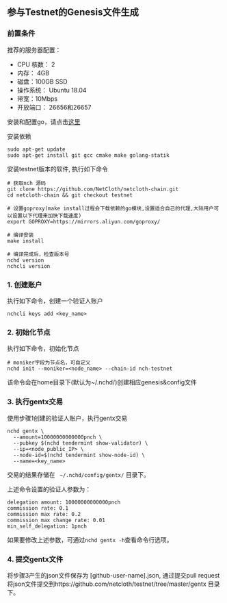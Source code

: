 ## 参与Testnet的Genesis文件生成

### 前置条件

推荐的服务器配置：

* CPU 核数： 2
* 内存： 4GB
* 磁盘：100GB SSD
* 操作系统： Ubuntu 18.04
* 带宽：10Mbps
* 开放端口： 26656和26657


安装和配置go，请点击[这里](https://docs.netcloth.org/software/go-install.html)


安装依赖

```shell
sudo apt-get update
sudo apt-get install git gcc cmake make golang-statik
```

安装testnet版本的软件, 执行如下命令

```cassandraql
# 获取nch 源码
git clone https://github.com/NetCloth/netcloth-chain.git
cd netcloth-chain && git checkout testnet

# 设置goproxy(make install过程会下载依赖的go模块,设置适合自己的代理,大陆用户可以设置以下代理来加快下载速度)
export GOPROXY=https://mirrors.aliyun.com/goproxy/

# 编译安装
make install

# 编译完成后，检查版本号
nchd version
nchcli version
```

### 1. 创建账户
执行如下命令，创建一个验证人账户

```cassandraql
nchcli keys add <key_name>
```

### 2. 初始化节点
执行如下命令，初始化节点

```cassandraql
# moniker字段为节点名，可自定义
nchd init --moniker=<node_name> --chain-id nch-testnet
```

该命令会在home目录下(默认为~/.nchd/)创建相应genesis&config文件

### 3. 执行gentx交易

使用步骤1创建的验证人账户，执行gentx交易

```cassandraql
nchd gentx \
  --amount=10000000000000pnch \
  --pubkey $(nchd tendermint show-validator) \
  --ip=<node_public_IP> \
  --node-id=$(nchd tendermint show-node-id) \
  --name=<key_name>
```

交易的结果存储在 ``` ~/.nchd/config/gentx/``` 目录下。

上述命令设置的验证人参数为：
```cassandraql
delegation amount: 10000000000000pnch
commission rate: 0.1
commission max rate: 0.2
commission max change rate: 0.01
min_self_delegation: 1pnch
```

如果要修改上述参数，可通过```nchd gentx -h```查看命令行选项。

### 4. 提交gentx文件

将步骤3产生的json文件保存为 [github-user-name].json,  通过提交pull request将json文件提交到https://github.com/netcloth/testnet/tree/master/gentx 目录下。